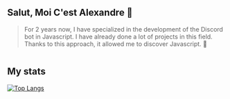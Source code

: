 ## Salut, Moi C'est Alexandre 👋

> For 2 years now, I have specialized in the development of the Discord bot in Javascript. I have already done a lot of projects in this field. Thanks to this approach,   it allowed me to discover Javascript. 🌙
<img src="https://komarev.com/ghpvc/?username=alexandre-vl&style=flat-square&color=blue" alt=""/>

## My stats
[![Top Langs](https://github-readme-stats.vercel.app/api/top-langs/?username=anuraghazra&layout=compact&theme=material-palenight)](https://github.com/anuraghazra/github-readme-stats)
